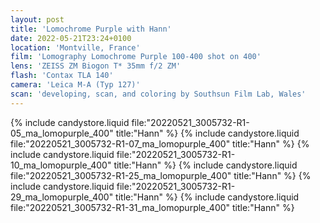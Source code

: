 ```yaml
---
layout: post
title: 'Lomochrome Purple with Hann'
date: 2022-05-21T23:24+0100
location: 'Montville, France'
film: 'Lomography Lomochrome Purple 100-400 shot on 400'
lens: 'ZEISS ZM Biogon T* 35mm f/2 ZM'
flash: 'Contax TLA 140'
camera: 'Leica M-A (Typ 127)'
scan: 'developing, scan, and coloring by Southsun Film Lab, Wales'
---
```


{% include candystore.liquid file:"20220521_3005732-R1-05_ma_lomopurple_400" title:"Hann" %}
{% include candystore.liquid file:"20220521_3005732-R1-07_ma_lomopurple_400" title:"Hann" %}
{% include candystore.liquid file:"20220521_3005732-R1-10_ma_lomopurple_400" title:"Hann" %}
{% include candystore.liquid file:"20220521_3005732-R1-25_ma_lomopurple_400" title:"Hann" %}
{% include candystore.liquid file:"20220521_3005732-R1-29_ma_lomopurple_400" title:"Hann" %}
{% include candystore.liquid file:"20220521_3005732-R1-31_ma_lomopurple_400" title:"Hann" %}